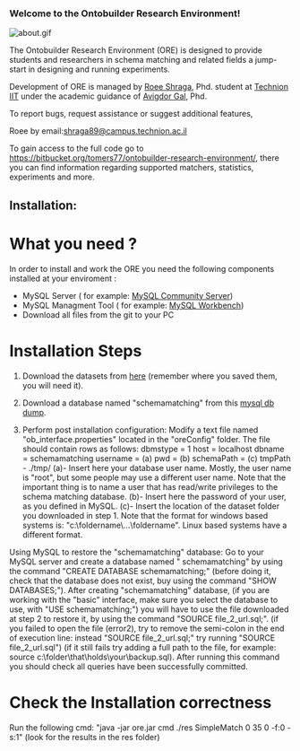 ### Welcome to the Ontobuilder Research Environment! ###


![about.gif](https://bitbucket.org/repo/n9GKe/images/3183918637-about.gif)


The Ontobuilder Research Environment (ORE) is designed to provide students and researchers in schema matching and related fields a jump-start in designing and running experiments. 

Development of ORE is managed by [Roee Shraga](sites.google.com/view/roee-shraga), Phd. student at [Technion IIT](http://www.technion.ac.il) under the academic guidance of [Avigdor Gal](http://ie.technion.ac.il/~avigal), Phd.

 To report bugs, request assistance or suggest additional features,

Roee by email:shraga89@campus.technion.ac.il

To gain access to the full code go to https://bitbucket.org/tomers77/ontobuilder-research-environment/, there you can find information regarding supported matchers, statistics, experiments and more.

## Installation: ##
# What you need ? #

In order to install and work the ORE you need the following components installed at your enviroment :

* MySQL Server ( for example: [MySQL Community Server](http://dev.mysql.com/downloads/mysql/))
* MySQL Managment Tool ( for example: [MySQL Workbench](https://dev.mysql.com/downloads/workbench/))
* Download all files from the git to your PC

# Installation Steps #

1. Download the datasets from [here](https://bitbucket.org/tomers77/ontobuilder-research-environment/downloads/dataset.zip) (remember where you saved them, you will need it).
2. Download a database named "schemamatching" from this [mysql db dump](https://bitbucket.org/tomers77/ontobuilder-research-environment/downloads/schemamatching_02_04_13.sql).

3. Perform post installation configuration:
Modify a text file named "ob_interface.properties" located in the "oreConfig" folder. The file should contain rows as follows:
dbmstype = 1
host = localhost
dbname = schemamatching
username = (a)
pwd = (b)
schemaPath = (c)
tmpPath - ./tmp/ 
(a)- Insert here your database user name. Mostly, the user name is "root", but some people may use a different user name. 
Note that the important thing is to name a user that has read/write privileges to the schema matching database.
(b)- Insert here the password of your user, as you defined in MySQL.
(c)- Insert the location of the dataset folder you downloaded in step 1.
Note that the format for windows based systems is: "c:\\foldername\\...\\foldername". Linux based systems have a different format.

Using MySQL to restore the "schemamatching" database:
Go to your MySQL server and create a database named " schemamatching" by using the command "CREATE DATABASE schemamatching;"
(before doing it, check that the database does not exist, buy using the command "SHOW DATABASES;").
After creating "schemamatching" database, (if you are working with the "basic" interface, make sure you select the database to use, with "USE schemamatching;") you will have to use the file downloaded at step 2 to restore it, by using the command "SOURCE file_2_url.sql;".
(if you failed to open the file (error2), try to remove the semi-colon in the end of execution line: instead "SOURCE file_2_url.sql;" try running "SOURCE file_2_url.sql") 
(if it still fails try adding a full path to the file, for example: source c:\folder\that\holds\your\backup.sql).
After running this command you should check all queries have been successfully committed.

# Check the Installation correctness #
Run the following cmd: "java -jar ore.jar cmd ./res SimpleMatch 0 35 0 -f:0 -s:1"
(look for the results in the res folder)
